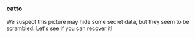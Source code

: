 ### catto

We suspect this picture may hide some secret data, but they seem to be scrambled. Let's see if you can recover it!
